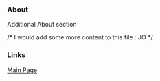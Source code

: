 ### About 

Additional About section 


/* I would add some more content to this file : JO */


### Links
[Main Page](index.md)
